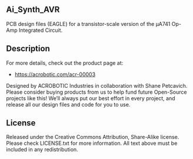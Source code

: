 ## Ai\_Synth\_AVR

PCB design files (EAGLE) for a transistor-scale version of the μA741 Op-Amp
Integrated Circuit.

## Description

For more details, check out the product page at:

   * https://acrobotic.com/acr-00003

Designed by ACROBOTIC Industries in collaboration with Shane Petcavich.  
Please consider buying products from us to help fund future Open-Source 
projects like this! We’ll always put our best effort in every project, and 
release all our design files and code for you to use. 

## License

Released under the Creative Commons Attribution, Share-Alike license. Please 
check LICENSE.txt for more information. All text above must be included in any 
redistribution.
